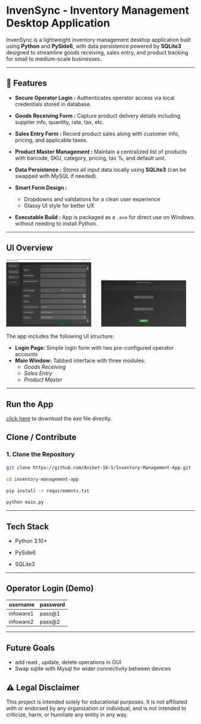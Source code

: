 # InvenSync - Inventory Management Desktop Application

InvenSync is a lightweight inventory management desktop application built using **Python** and **PySide6**, with data persistence powered by **SQLite3**  designed to streamline goods receiving, sales entry, and product tracking for small to medium-scale businesses.

---

## 🔧 Features

- **Secure Operator Login :**
   Authenticates operator access via local credentials stored in database.

- **Goods Receiving Form :**
   Capture product delivery details including supplier info, quantity, rate, tax, etc.

- **Sales Entry Form :**
   Record product sales along with customer info, pricing, and applicable taxes.

- **Product Master Management :**
   Maintain a centralized list of products with barcode, SKU, category, pricing, tax %, and default unit.

- **Data Persistence :**
   Stores all input data locally using **SQLite3** (can be swapped with MySQL if needed).

- **Smart Form Design :**
   - Dropdowns and validations for a clean user experience
   - Glassy UI style for better UX

- **Executable Build :**
   App is packaged as a `.exe` for direct use on Windows without needing to install Python.

---

## UI Overview

<p align="left">
<img src ="https://github.com/Aniket-16-S/Inventory-Management-App/blob/08a64ca391d24533edca18a81f262af1bb6b2098/OUTPUT/Output-2.png?raw=true" width="45%" />
&nbsp; &nbsp; &nbsp;
<img src="https://github.com/Aniket-16-S/Inventory-Management-App/blob/08a64ca391d24533edca18a81f262af1bb6b2098/OUTPUT/Output-1.png" width="45%" / >
</p>



The app includes the following UI structure:

- **Login Page:** Simple login form with two pre-configured operator accounts
- **Main Window:** Tabbed interface with three modules:
  - *Goods Receiving*
  - *Sales Entry*
  - *Product Master*

---
## Run the App
[click here](https://github.com/Aniket-16-S/Inventory-Management-App/blob/08a64ca391d24533edca18a81f262af1bb6b2098/InfoVentry.exe) to download
the exe file directly. 



## Clone / Contribute 

### 1. Clone the Repository

```bash
git clone https://github.com/Aniket-16-S/Inventory-Management-App.git
```
```bash
cd inventory-management-app
```
```bash
pip install -r requirements.txt
```
```bash
python main.py
```
---

## Tech Stack
- Python 3.10+

- PySide6 

- SQLite3 
---
## Operator Login (Demo)
| username | password 
|----------|----------
| infoware1  | pass@1  
| infoware2  | pass@2

---

##  Future Goals
- add read , update, delete operations in GUI
- Swap sqlite with Mysql for wider connectivity between devices

## ⚠️  Legal Disclaimer
This project is intended solely for educational purposes. It is not affiliated with or endorsed by any organization or individual, and is not intended to criticize, harm, or humiliate any entity in any way.
